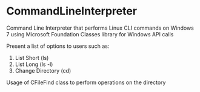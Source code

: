 CommandLineInterpreter
======================

Command Line Interpreter that performs Linux CLI commands on Windows 7 using Microsoft Foundation Classes library for Windows API calls

Present a list of options to users such as:
1. List Short (ls)
2. List Long (ls -l)
3. Change Directory (cd)

Usage of CFileFind class to perform operations on the directory
